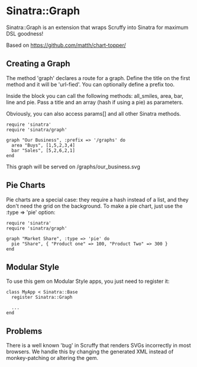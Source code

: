 Sinatra::Graph
==============

Sinatra::Graph is an extension that wraps Scruffy into Sinatra for maximum DSL goodness!

Based on https://github.com/matth/chart-topper/

## Creating a Graph

The method 'graph' declares a route for a graph. Define the title on the first method and it will be 'url-fied'. You can optionally define a prefix too.

Inside the block you can call the following methods: all_smiles, area, bar, line and pie. Pass a title and an array (hash if using a pie) as parameters.

Obviously, you can also access params[] and all other Sinatra methods.

    require 'sinatra'
    require 'sinatra/graph'

    graph "Our Business", :prefix => '/graphs' do
      area "Buys", [1,5,2,3,4]
      bar "Sales", [5,2,6,2,1]
    end

This graph will be served on /graphs/our_business.svg

## Pie Charts

Pie charts are a special case: they require a hash instead of a list, and they don't need the grid on the background. To make a pie chart, just use the :type => 'pie' option:

    require 'sinatra'
    require 'sinatra/graph'

    graph "Market Share", :type => 'pie' do
      pie "Share", { "Product one" => 100, "Product Two" => 300 }
    end

## Modular Style

To use this gem on Modular Style apps, you just need to register it:

    class MyApp < Sinatra::Base
      register Sinatra::Graph

      ...
    end

## Problems

There is a well known 'bug' in Scruffy that renders SVGs incorrectly in most browsers. We handle this by changing the generated XML instead of monkey-patching or altering the gem.
